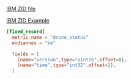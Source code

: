 


[IBM ZID file](https://www.ibm.com/support/knowledgecenter/en/SSVRGU_8.5.3/com.ibm.designer.domino.main.doc/H_FIELD_OPTIONS_AND_TEXT_INFORMATION_DEFINITION_SYNTAX_2922_OVER.html)

[IBM ZID Example](https://www.ibm.com/support/knowledgecenter/en/SSVRGU_10.0.0/basic/H_BINARY_INPUT_FILES_USING_FIXED_LENGTH_RECORDS_6416_OVER.html)



```toml
[fixed_record]
  metric_name = "drone_status"
  endiannes = "be"

  fields = [
    {name="version",type="uint16",offset=0},
    {name="time",type="int32",offset=2},
  ]

```

